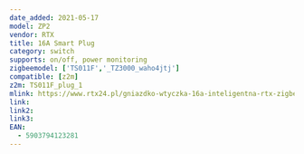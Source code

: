 ```yaml
---
date_added: 2021-05-17
model: ZP2
vendor: RTX
title: 16A Smart Plug
category: switch
supports: on/off, power monitoring
zigbeemodel: ['TS011F','_TZ3000_waho4jtj']
compatible: [z2m]
z2m: TS011F_plug_1
mlink: https://www.rtx24.pl/gniazdko-wtyczka-16a-inteligentna-rtx-zigbee-tuya-p-588.html
link: 
link2: 
link3: 
EAN:
  - 5903794123281
---
```


